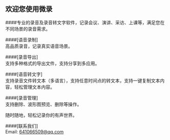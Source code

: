 ## 欢迎您使用微录


####专业的录音及录音转文字软件，记录会议、演讲、采访、上课等，满足您在不同场景的录音需求。

####[语音录制]  
高品质录音，记录真实语音场景。

####[录音导出]  
支持多种格式的导出文件，支持分享到多应用。

####[语音转文字]  
支持录音文件转文本（多语言），支持任意时间点的转文本，支持一键复制文本内容，轻松管理文本内容。

####[录音管理]  
支持删除、波形图预览、删除等操作。

随时随地，轻松记录你的有声世界。
 

####[联系我们]  
Email:  641066509@qq.com
